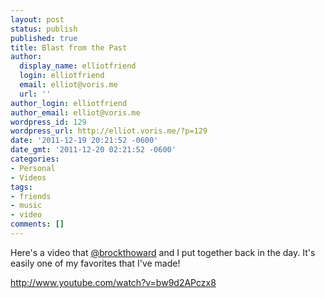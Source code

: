 ```yaml
---
layout: post
status: publish
published: true
title: Blast from the Past
author:
  display_name: elliotfriend
  login: elliotfriend
  email: elliot@voris.me
  url: ''
author_login: elliotfriend
author_email: elliot@voris.me
wordpress_id: 129
wordpress_url: http://elliot.voris.me/?p=129
date: '2011-12-19 20:21:52 -0600'
date_gmt: '2011-12-20 02:21:52 -0600'
categories:
- Personal
- Videos
tags:
- friends
- music
- video
comments: []
---
```

Here's a video that [@brockthoward](http://twitter.com/brockthoward) and I put
together back in the day. It's easily one of my favorites that I've made!

http://www.youtube.com/watch?v=bw9d2APczx8
